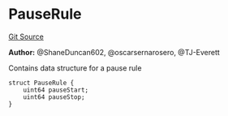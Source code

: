 # PauseRule
[Git Source](https://github.com/thrackle-io/tron/blob/8134a3beedf036c43fc49cdc1818732eb057f270/src/client/application/data/PauseRule.sol)

**Author:**
@ShaneDuncan602, @oscarsernarosero, @TJ-Everett

Contains data structure for a pause rule


```solidity
struct PauseRule {
    uint64 pauseStart;
    uint64 pauseStop;
}
```

